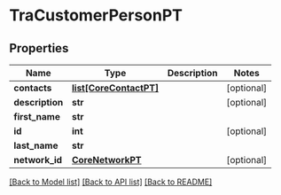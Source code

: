 # TraCustomerPersonPT

## Properties
Name | Type | Description | Notes
------------ | ------------- | ------------- | -------------
**contacts** | [**list[CoreContactPT]**](CoreContactPT.md) |  | [optional] 
**description** | **str** |  | [optional] 
**first_name** | **str** |  | 
**id** | **int** |  | [optional] 
**last_name** | **str** |  | 
**network_id** | [**CoreNetworkPT**](CoreNetworkPT.md) |  | [optional] 

[[Back to Model list]](../README.md#documentation-for-models) [[Back to API list]](../README.md#documentation-for-api-endpoints) [[Back to README]](../README.md)



